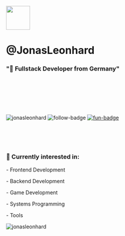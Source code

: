 <p algin="left">
    <img align="center" src="https://media.giphy.com/media/xUOrw01a1gy7BUwq40/giphy.gif" width="65px">
    <h1 align="left">@JonasLeonhard</h1>
    <h3 align="left">"🐲 Fullstack Developer from Germany"</h3>
</p>

<br>
<br>
<br>
<br>
<br>

<p align="left"> 
  <img src="https://komarev.com/ghpvc/?username=jonasleonhard&label=Profile%20views&color=0e75b6&style=flat" alt="jonasleonhard" /> 
  <img src="https://img.shields.io/github/followers/JonasLeonhard?label=follow&style=social)](https://github.com/JonasLeonhard" alt="follow-badge" />
  <a href="https://jonasleonhard.de/" target="_blank"><img src="https://img.shields.io/badge/Visit-Jonasleonhard.de-green" alt="fun-badge" /></a>
</p>


<br>
<br>
<br>

<h3 align="left">
  💾 Currently interested in:
</h3>
<p>- Frontend Development</p>
<p>- Backend Development</p>
<p>- Game Development</p>
<p>- Systems Programming</p>
<p>- Tools</p>

<p>
  <img align="center" src="https://github-readme-streak-stats.herokuapp.com/?user=jonasleonhard&" alt="jonasleonhard" />
</p>
